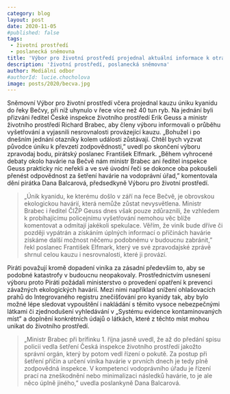 ```yaml
---
category: blog
layout: post
date: 2020-11-05
#published: false
tags: 
 - životní prostředí
 - poslanecká sněmovna
title: 'Výbor pro životní prostředí projednal aktuální informace k otravě kyanidem na řece Bečvě'
description: 'životní prostředí, poslanecká sněmovna'
author: Mediální odbor
#authorId: lucie.chocholova
image: posts/2020/becva.jpg
---
```


Sněmovní Výbor pro životní prostředí včera projednal kauzu úniku kyanidu do řeky Bečvy, při níž uhynulo v řece více než 40 tun ryb. Na jednání byli přizváni ředitel České inspekce životního prostředí Erik Geuss a ministr životního prostředí Richard Brabec, aby členy výboru informovali o průběhu vyšetřování a vyjasnili nesrovnalosti provázející kauzu. „Bohužel i po dnešním jednání otazníky kolem události zůstávají. Chtěl bych vyzvat původce úniku k převzetí zodpovědnosti,” uvedl po skončení výboru zpravodaj bodu, pirátský poslanec František Elfmark. „Během vyhrocené debaty okolo havárie na Bečvě nám ministr Brabec ani ředitel inspekce Geuss prakticky nic neřekli a ve své úvodní řeči se dokonce oba pokoušeli přenést odpovědnost za šetření havárie na vodoprávní úřad,” komentovala dění pirátka Dana Balcarová, předsedkyně Výboru pro životní prostředí. 

> „Únik kyanidu, ke kterému došlo v září na řece Bečvě, je obrovskou ekologickou havárií, která nemůže zůstat nevysvětlena. Ministr Brabec i ředitel ČIŽP Geuss dnes však pouze zdůraznili, že vzhledem k probíhajícímu policejnímu vyšetřování nemohou věc blíže komentovat a odmítají jakékoli spekulace. Věřím, že viník bude dříve či později vypátrán a získáním úplných informací o příčinách havárie získáme další možnost něčemu podobnému v budoucnu zabránit,” řekl poslanec František Elfmark, který ve své zpravodajské zprávě shrnul celou kauzu i nesrovnalosti, které ji provází.

Piráti považují kromě dopadení viníka za zásadní především to, aby se podobné katastrofy v budoucnu neopakovaly. Prostřednictvím usnesení výboru proto Piráti požádali ministerstvo o provedení opatření k prevenci závažných ekologických havárií. Mezi nimi například snížení ohlašovacích prahů do Integrovaného registru znečišťování pro kyanidy tak, aby bylo možné lépe sledovat vypouštění i nakládání s těmito vysoce nebezpečnými látkami či zjednodušení vyhledávání v „Systému evidence kontaminovaných míst” a doplnění konkrétních údajů o látkách, které z těchto míst mohou unikat do životního prostředí. 

> „Ministr Brabec při brífinku 1. října jasně uvedl, že až do předání spisu policii vedla šetření Česká inspekce životního prostředí jakožto správní orgán, který by potom vedl řízení o pokutě. Za postup při šetření příčin a určení viníka havárie v prvních dnech je tedy plně zodpovědná inspekce. V kompetenci vodoprávního úřadu je řízení prací na zneškodnění nebo minimalizaci následků havárie, to je ale něco úplně jiného,” uvedla poslankyně Dana Balcarová.

